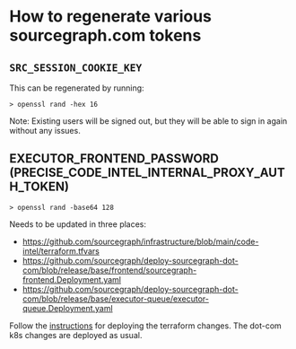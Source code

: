 # How to regenerate various sourcegraph.com tokens

## `SRC_SESSION_COOKIE_KEY`

This can be regenerated by running:

```shell
> openssl rand -hex 16
```

Note: Existing users will be signed out, but they will be able to sign in again without any issues.

## EXECUTOR_FRONTEND_PASSWORD (PRECISE_CODE_INTEL_INTERNAL_PROXY_AUTH_TOKEN)

```shell
> openssl rand -base64 128
```

Needs to be updated in three places:

- https://github.com/sourcegraph/infrastructure/blob/main/code-intel/terraform.tfvars
- https://github.com/sourcegraph/deploy-sourcegraph-dot-com/blob/release/base/frontend/sourcegraph-frontend.Deployment.yaml
- https://github.com/sourcegraph/deploy-sourcegraph-dot-com/blob/release/base/executor-queue/executor-queue.Deployment.yaml

Follow the [instructions](https://github.com/sourcegraph/infrastructure/blob/main/code-intel/README.md) for deploying the
terraform changes. The dot-com k8s changes are deployed as usual.
